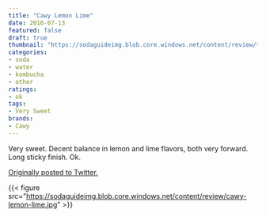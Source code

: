 ```yaml
---
title: "Cawy Lemon Lime"
date: 2016-07-13
featured: false
draft: true
thumbnail: "https://sodaguideimg.blob.core.windows.net/content/review/thumbs/cawy-lemon-lime.jpg"
categories:
- soda
- water
- kombucha
- other
ratings:
- ok
tags:
- Very Sweet
brands:
- Cawy
---
```


Very sweet. Decent balance in lemon and lime flavors, both very forward. Long sticky finish. Ok.

[Originally posted to Twitter.](https://twitter.com/Cavorter/status/753279554295390209)

{{< figure src="https://sodaguideimg.blob.core.windows.net/content/review/cawy-lemon-lime.jpg" >}}

